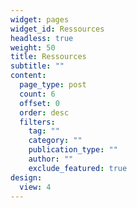 ```yaml
---
widget: pages
widget_id: Ressources
headless: true
weight: 50
title: Ressources
subtitle: ""
content:
  page_type: post
  count: 6
  offset: 0
  order: desc
  filters:
    tag: ""
    category: ""
    publication_type: ""
    author: ""
    exclude_featured: true
design:
  view: 4
---
```

